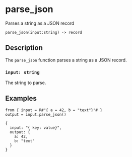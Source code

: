 # parse_json

Parses a string as a JSON record

```tql
parse_json(input:string) -> record
```

## Description

The `parse_json` function parses a string as a JSON record.

### `input: string`

The string to parse.

## Examples

```tql
from { input = R#"{ a = 42, b = "text"}"# }
output = input.parse_json()
```
```tql
{
  input: "{ key: value}",
  output: {
    a: 42,
    b: "text"
  }
}
```
